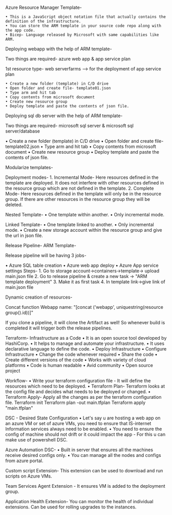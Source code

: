Azure Resource Manager Template-

	• This is a JavaScript object notation file that actually contains the definition of the infrastructure.
	• You can store the ARM template in your source code repo along with the app code.
	• Bicep- Language released by Microsoft with same capabilities like ARM.

Deploying webapp with the help of ARM template-

Two things are required- azure web app & app service plan

1st resource type- web serverfarms --> for the deployment of app service plan

	• Create a new folder (template) in C/D drive
	• Open folder and create file- template01.json
	• Type arm and hit tab
	• Copy contents from microsoft document
	• Create new resource group
	• Deploy template and paste the contents of json file.


Deploying sql db server with the help of ARM template-

Two things are required- microsoft sql server & microsoft sql server/database


• Create a new folder (template) in C/D drive
• Open folder and create file- template02.json
• Type arm and hit tab
• Copy contents from microsoft document
• Create new resource group
• Deploy template and paste the contents of json file.

Modularize templates-

Deployment modes-
	1. Incremental Mode-  Here resources defined in the template are deployed. It does not interfere with other resources defined in the resource group which are not defined in the template.
	2. Complete Mode-  Here resources defined in the template will only be in the resource group. If there are other resources in the resource group they will be deleted.

Nested Template-
• One template within another.
• Only incremental mode.

Linked Template-
• One template linked to another.
• Only incremental mode.
• Create a new storage account within the resource group and give the url in json file.

Release Pipeline- ARM Template-

Release pipeline will be having 3 jobs-

• Azure SQL table creation
• Azure web app deploy
• Azure App service settings
Steps-
	1. Go to storage account->containers->template-> upload main.json file
	2. Go to release pipeline & create a new task -> "ARM template deployment"
	3. Make it as first task
	4. In template link->give link of main.json file

Dynamic creation of resources-

Concat function
Webapp name: "[concat ('webapp', uniquestring(resource group().id))]"

If you clone a pipeline, it will clone the Artifact as well! So whenever build is completed it will trigger both the release pipelines.


Terraform- Infrastructure as a Code 
• It is an open source tool developed by HashiCorp.
• It helps to manage and automate your infrastructure.
• It uses declarative language to define the code.
• Deploy Infrastructure
• Configure Infrastructure
• Change the code whenever required
• Share the code
• Create different versions of the code
• Works with variety of cloud platforms
• Code is human readable
• Avid community
• Open source project

Workflow-
• Write your terraform configuration file - It will define the resources which need to be deployed.
• Terraform Plan- Terraform looks at the config file and decides what needs to be deployed or changed.
• Terraform Apply- Apply all the changes as per the terraform configuration file.
Terraform init
Terraform plan -out main.tfplan
Terraform apply "main.tfplan"


DSC - Desired State Configuration
• Let's say u are hosting a web app on an azure VM or set of azure VMs, you need to ensure that IS-internet
Information services always need to be enabled.
• You need to ensure the config of machine should not drift or it could impact the app - For this u can make use of powershell DSC.

Azure Automation DSC-
• Built in server that ensures all the machines receive desired configs only.
• You can manage all the nodes and configs from azure portal.

Custom script Extension-
This extension can be used to download and run scripts on Azure VMs.

Team Services Agent Extension -
It ensures VM is added to the deployment group.

Application Health Extension-
You can monitor the health of individual extensions.
Can be used for rolling upgrades to the instances.


